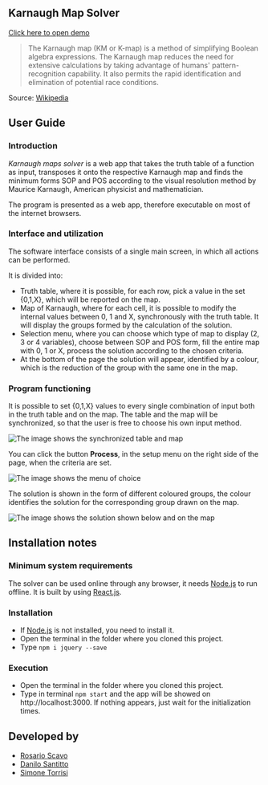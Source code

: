 ## Karnaugh Map Solver
[Click here to open demo](https://wredan.github.io/Karnaugh-Map-Solver/ "Demo Karnaugh Map")

>The Karnaugh map (KM or K-map) is a method of simplifying Boolean algebra expressions. The Karnaugh map reduces the need for extensive calculations by taking advantage of humans' pattern-recognition capability. It also permits the rapid identification and elimination of potential race conditions.

Source: [Wikipedia](https://en.wikipedia.org/wiki/Karnaugh_map "Karnaugh map")

## User Guide

### Introduction

_Karnaugh maps solver_ is a web app that takes the truth table of a function as input, transposes it onto the respective Karnaugh map and finds the minimum forms SOP and POS according to the visual resolution method by Maurice Karnaugh, American physicist and mathematician.

The program is presented as a web app, therefore executable on most of the internet browsers.

### Interface and utilization

The software interface consists of a single main screen, in which all actions can be performed.

It is divided into:

*   Truth table, where it is possible, for each row, pick a value in the set {0,1,X}, which will be reported on the map.
*   Map of Karnaugh, where for each cell, it is possible to modify the internal values between 0, 1 and X, synchronously with the truth table. It will display the groups formed by the calculation of the solution.
*   Selection menu, where you can choose which type of map to display (2, 3 or 4 variables), choose between SOP and POS form, fill the entire map with 0, 1 or X, process the solution according to the chosen criteria.
*   At the bottom of the page the solution will appear, identified by a colour, which is the reduction of the group with the same one in the map.

### Program functioning

It is possible to set {0,1,X} values to every single combination of input both in the truth table and on the map. The table and the map will be synchronized, so that the user is free to choose his own  input method.

![The image shows the synchronized table and map](doc/img/1.jpg)

You can click the button **Process**, in the setup menu on the right side of the page, when the criteria are set.

![The image shows the menu of choice](doc/img/2.jpg)  

The solution is shown in the form of different coloured groups, the colour identifies the solution for the corresponding group drawn on the map.

![The image shows the solution shown below and on the map](doc/img/3.jpg)

## Installation notes

### Minimum system requirements
The solver can be used online through any browser, it needs [Node.js](https://nodejs.org/en/) to run offline. It is built by using [React.js](https://en.reactjs.org/).

### Installation
*   If [Node.js](https://nodejs.org/it/) is not installed, you need to install it.
*   Open the terminal in the folder where you cloned this project.
*   Type `npm i jquery --save`
### Execution
*   Open the terminal in the folder where you cloned this project.
*   Type in terminal `npm start` and the app will be showed on http://localhost:3000. If nothing appears, just wait for the initialization times.

## Developed by
* [Rosario Scavo](https://github.com/rosarioscavo "Rosario Scavo")
* [Danilo Santitto](https://github.com/wredan "Wredan")
* [Simone Torrisi](https://github.com/Quezal17 "Quezal17")
